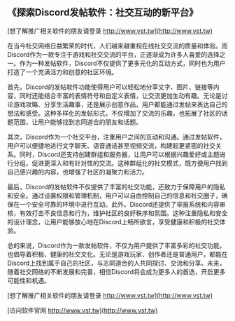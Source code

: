 ## **《探索Discord发帖软件：社交互动的新平台》**

[想了解推广相关软件的朋友请登录 http://www.vst.tw](http://www.vst.tw)

在当今社交网络日益繁荣的时代，人们越来越重视在线社交交流的质量和体验。而Discord作为一款专注于游戏和社交交流的平台，正逐渐成为许多人喜爱的选择之一。作为一种发帖软件，Discord不仅提供了更多元化的互动方式，同时也为用户打造了一个充满活力和创意的社区环境。

首先，Discord的发帖软件功能使得用户可以轻松地分享文字、图片、链接等内容，同时还能结合丰富的表情符号和自定义表情，让交流更加生动有趣。无论是讨论游戏攻略、分享生活趣事，还是展示创意作品，用户都能通过发帖来表达自己的想法和感受。这种多样化的发帖形式，不仅增加了交流的乐趣，也拓展了社区的话题范围，让用户能够找到志同道合的朋友和话题。

其次，Discord作为一个社交平台，注重用户之间的互动和沟通。通过发帖软件，用户可以便捷地进行文字聊天、语音通话甚至视频交流，构建起更紧密的社交关系。同时，Discord还支持创建群组和服务器，让用户可以根据兴趣爱好或主题进行分组，促进更深入和有针对性的交流。这种群组化的社交模式，既方便用户找到自己感兴趣的内容，也增强了社区的凝聚力和活力。

最后，Discord的发帖软件不仅提供了丰富的社交功能，还致力于保障用户的隐私和安全。通过设置权限和管理机制，用户可以自由控制自己的信息和社交圈子，确保在一个安全可靠的环境中进行互动。此外，Discord还提供了举报系统和内容审核，有效打击不良信息和行为，维护社区的良好秩序和氛围。这种注重隐私和安全的设计理念，让用户能够放心地在Discord上畅所欲言，享受健康和积极的社交体验。

总的来说，Discord作为一款发帖软件，不仅为用户提供了丰富多彩的社交功能，也倡导着积极、健康的社交文化。无论是游戏玩家、创作者还是普通用户，都能在Discord上找到属于自己的社区，与志同道合的人共同探讨、交流和分享。未来，随着社交网络的不断发展和完善，相信Discord将会成为更多人的首选，开启更多可能性和机遇。

[想了解推广相关软件的朋友请登录 http://www.vst.tw](http://www.vst.tw)


[访问软件官网 http://www.vst.tw](http://www.vst.tw)
